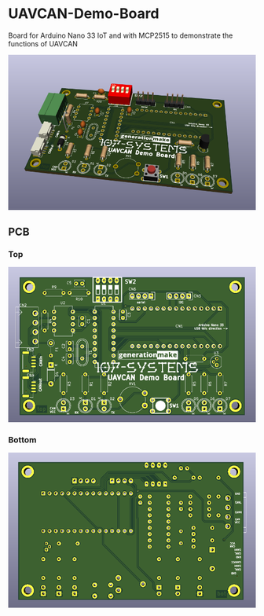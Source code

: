# UAVCAN-Demo-Board
Board for Arduino Nano 33 IoT and with MCP2515 to demonstrate the functions of UAVCAN

![UAVCAN-Demo-Board rendering](docs/images/UAVCAN-Demo-Board_rendering.png)

## PCB

### Top

![UAVCAN-Demo-Board PCB top](docs/images/UAVCAN-Demo-Board_top.png)

### Bottom

![UAVCAN-Demo-Board PCB bot](docs/images/UAVCAN-Demo-Board_bot.png)

